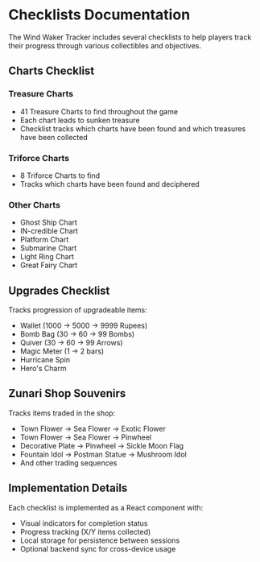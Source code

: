 # Checklists Documentation

The Wind Waker Tracker includes several checklists to help players track their progress through various collectibles and objectives.

## Charts Checklist

### Treasure Charts
- 41 Treasure Charts to find throughout the game
- Each chart leads to sunken treasure
- Checklist tracks which charts have been found and which treasures have been collected

### Triforce Charts
- 8 Triforce Charts to find
- Tracks which charts have been found and deciphered

### Other Charts
- Ghost Ship Chart
- IN-credible Chart
- Platform Chart
- Submarine Chart
- Light Ring Chart
- Great Fairy Chart

## Upgrades Checklist

Tracks progression of upgradeable items:
- Wallet (1000 → 5000 → 9999 Rupees)
- Bomb Bag (30 → 60 → 99 Bombs)
- Quiver (30 → 60 → 99 Arrows)
- Magic Meter (1 → 2 bars)
- Hurricane Spin
- Hero's Charm

## Zunari Shop Souvenirs

Tracks items traded in the shop:
- Town Flower → Sea Flower → Exotic Flower
- Town Flower → Sea Flower → Pinwheel
- Decorative Plate → Pinwheel → Sickle Moon Flag
- Fountain Idol → Postman Statue → Mushroom Idol
- And other trading sequences

## Implementation Details

Each checklist is implemented as a React component with:
- Visual indicators for completion status
- Progress tracking (X/Y items collected)
- Local storage for persistence between sessions
- Optional backend sync for cross-device usage
